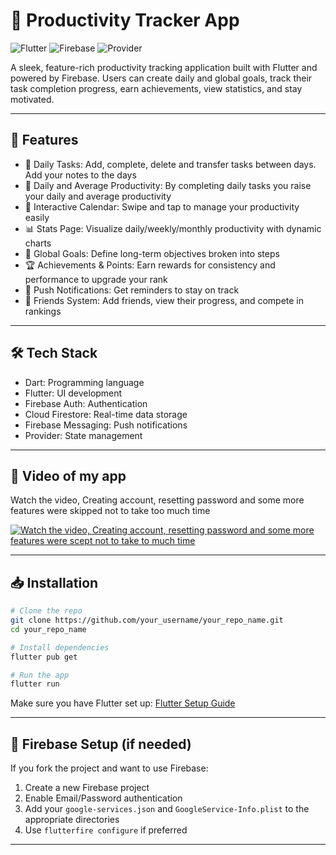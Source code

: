 # 📱 Productivity Tracker App

![Flutter](https://img.shields.io/badge/Flutter-3.19-blue?logo=flutter)
![Firebase](https://img.shields.io/badge/Firebase-integrated-yellow?logo=firebase)
![Provider](https://img.shields.io/badge/State%20Management-Provider-green)

A sleek, feature-rich productivity tracking application built with Flutter and powered by Firebase. Users can create daily and global goals, track their task completion progress, earn achievements, view statistics, and stay motivated.

---

## 🚀 Features

* 📆 Daily Tasks: Add, complete, delete and transfer tasks between days. Add your notes to the days
* 📆 Daily and Average Productivity: By completing daily tasks you raise your daily and average productivity
* 📅 Interactive Calendar: Swipe and tap to manage your productivity easily
* 📊 Stats Page: Visualize daily/weekly/monthly productivity with dynamic charts
* 🧠 Global Goals: Define long-term objectives broken into steps
* 🏆 Achievements & Points: Earn rewards for consistency and performance to upgrade your rank
* 🔔 Push Notifications: Get reminders to stay on track
* 👥 Friends System: Add friends, view their progress, and compete in rankings

---

## 🛠 Tech Stack

* Dart: Programming language
* Flutter: UI development
* Firebase Auth: Authentication
* Cloud Firestore: Real-time data storage
* Firebase Messaging: Push notifications
* Provider: State management

---

## 🎥 Video of my app

Watch the video, Creating account, resetting password and some more features were skipped not to take too much time

[![Watch the video, Creating account, resetting password and some more features were scept not to take to much time](https://img.youtube.com/vi/NtxZy95QCc4/0.jpg)](https://www.youtube.com/watch?v=NtxZy95QCc4)

---

## 📥 Installation

```bash
# Clone the repo
git clone https://github.com/your_username/your_repo_name.git
cd your_repo_name

# Install dependencies
flutter pub get

# Run the app
flutter run
```

Make sure you have Flutter set up: [Flutter Setup Guide](https://flutter.dev/docs/get-started/install)

---

## 🔐 Firebase Setup (if needed)

If you fork the project and want to use Firebase:

1. Create a new Firebase project
2. Enable Email/Password authentication
3. Add your `google-services.json` and `GoogleService-Info.plist` to the appropriate directories
4. Use `flutterfire configure` if preferred

---
